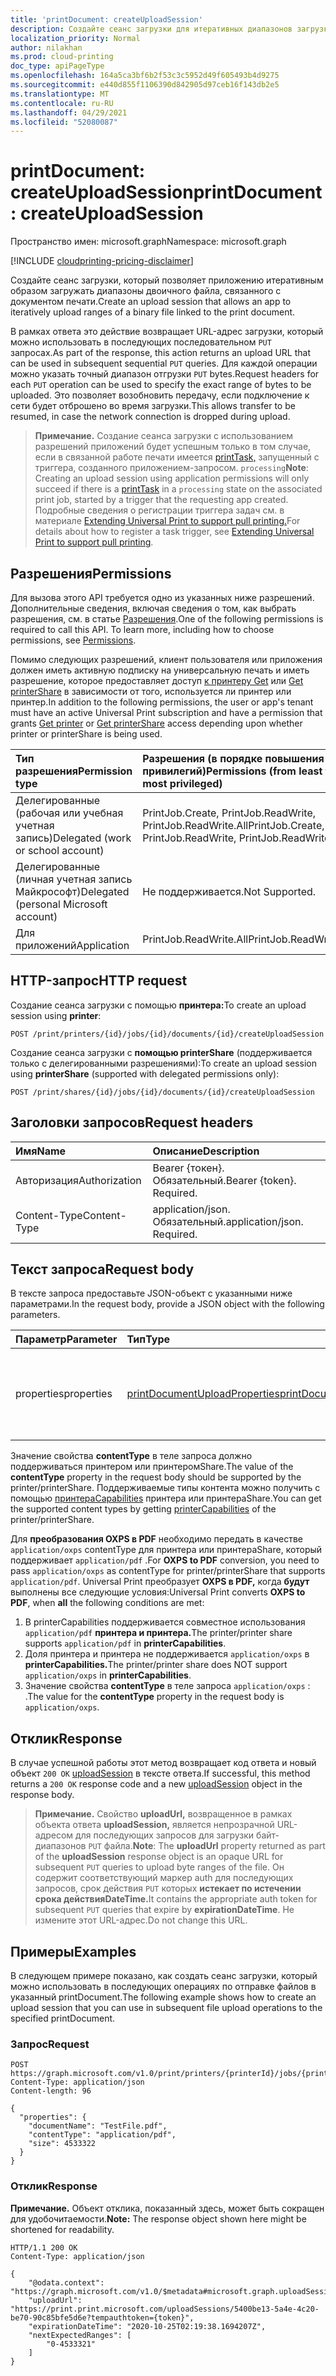 ```yaml
---
title: 'printDocument: createUploadSession'
description: Создайте сеанс загрузки для итеративных диапазонов загрузки двоичного файла printDocument.
localization_priority: Normal
author: nilakhan
ms.prod: cloud-printing
doc_type: apiPageType
ms.openlocfilehash: 164a5ca3bf6b2f53c3c5952d49f605493b4d9275
ms.sourcegitcommit: e440d855f1106390d842905d97ceb16f143db2e5
ms.translationtype: MT
ms.contentlocale: ru-RU
ms.lasthandoff: 04/29/2021
ms.locfileid: "52080087"
---
```

# <a name="printdocument-createuploadsession"></a><span data-ttu-id="90176-103">printDocument: createUploadSession</span><span class="sxs-lookup"><span data-stu-id="90176-103">printDocument: createUploadSession</span></span>
<span data-ttu-id="90176-104">Пространство имен: microsoft.graph</span><span class="sxs-lookup"><span data-stu-id="90176-104">Namespace: microsoft.graph</span></span>

[!INCLUDE [cloudprinting-pricing-disclaimer](../../includes/cloudprinting-pricing-disclaimer.md)]

<span data-ttu-id="90176-105">Создайте сеанс загрузки, который позволяет приложению итеративным образом загружать диапазоны двоичного файла, связанного с документом печати.</span><span class="sxs-lookup"><span data-stu-id="90176-105">Create an upload session that allows an app to iteratively upload ranges of a binary file linked to the print document.</span></span>

<span data-ttu-id="90176-106">В рамках ответа это действие возвращает URL-адрес загрузки, который можно использовать в последующих последовательном `PUT` запросах.</span><span class="sxs-lookup"><span data-stu-id="90176-106">As part of the response, this action returns an upload URL that can be used in subsequent sequential `PUT` queries.</span></span> <span data-ttu-id="90176-107">Для каждой операции можно указать точный диапазон отгрузки `PUT` bytes.</span><span class="sxs-lookup"><span data-stu-id="90176-107">Request headers for each `PUT` operation can be used to specify the exact range of bytes to be uploaded.</span></span> <span data-ttu-id="90176-108">Это позволяет возобновить передачу, если подключение к сети будет отброшено во время загрузки.</span><span class="sxs-lookup"><span data-stu-id="90176-108">This allows transfer to be resumed, in case the network connection is dropped during upload.</span></span> 

><span data-ttu-id="90176-109">**Примечание.** Создание сеанса загрузки с использованием разрешений приложений будет успешным только в том случае, если в связанной работе печати имеется [printTask,](../resources/printTask.md) запущенный с триггера, созданного приложением-запросом. `processing`</span><span class="sxs-lookup"><span data-stu-id="90176-109">**Note**: Creating an upload session using application permissions will only succeed if there is a [printTask](../resources/printTask.md) in a `processing` state on the associated print job, started by a trigger that the requesting app created.</span></span> <span data-ttu-id="90176-110">Подробные сведения о регистрации триггера задач см. в материале [Extending Universal Print to support pull printing.](/graph/universal-print-concept-overview#extending-universal-print-to-support-pull-printing)</span><span class="sxs-lookup"><span data-stu-id="90176-110">For details about how to register a task trigger, see [Extending Universal Print to support pull printing](/graph/universal-print-concept-overview#extending-universal-print-to-support-pull-printing).</span></span>

## <a name="permissions"></a><span data-ttu-id="90176-111">Разрешения</span><span class="sxs-lookup"><span data-stu-id="90176-111">Permissions</span></span>
<span data-ttu-id="90176-p103">Для вызова этого API требуется одно из указанных ниже разрешений. Дополнительные сведения, включая сведения о том, как выбрать разрешения, см. в статье [Разрешения](/graph/permissions-reference).</span><span class="sxs-lookup"><span data-stu-id="90176-p103">One of the following permissions is required to call this API. To learn more, including how to choose permissions, see [Permissions](/graph/permissions-reference).</span></span>

<span data-ttu-id="90176-114">Помимо следующих разрешений, клиент пользователя или приложения должен иметь активную подписку на универсальную печать и иметь разрешение, которое предоставляет доступ [к принтеру Get](printer-get.md) или [Get printerShare](printershare-get.md) в зависимости от того, используется ли принтер или принтер.</span><span class="sxs-lookup"><span data-stu-id="90176-114">In addition to the following permissions, the user or app's tenant must have an active Universal Print subscription and have a permission that grants [Get printer](printer-get.md) or [Get printerShare](printershare-get.md) access depending upon whether printer or printerShare is being used.</span></span>

| <span data-ttu-id="90176-115">Тип разрешения</span><span class="sxs-lookup"><span data-stu-id="90176-115">Permission type</span></span>                        | <span data-ttu-id="90176-116">Разрешения (в порядке повышения привилегий)</span><span class="sxs-lookup"><span data-stu-id="90176-116">Permissions (from least to most privileged)</span></span> |
|:---------------------------------------|:--------------------------------------------|
| <span data-ttu-id="90176-117">Делегированные (рабочая или учебная учетная запись)</span><span class="sxs-lookup"><span data-stu-id="90176-117">Delegated (work or school account)</span></span>     | <span data-ttu-id="90176-118">PrintJob.Create, PrintJob.ReadWrite, PrintJob.ReadWrite.All</span><span class="sxs-lookup"><span data-stu-id="90176-118">PrintJob.Create, PrintJob.ReadWrite, PrintJob.ReadWrite.All</span></span> |
| <span data-ttu-id="90176-119">Делегированные (личная учетная запись Майкрософт)</span><span class="sxs-lookup"><span data-stu-id="90176-119">Delegated (personal Microsoft account)</span></span> | <span data-ttu-id="90176-120">Не поддерживается.</span><span class="sxs-lookup"><span data-stu-id="90176-120">Not Supported.</span></span> |
| <span data-ttu-id="90176-121">Для приложений</span><span class="sxs-lookup"><span data-stu-id="90176-121">Application</span></span>                            | <span data-ttu-id="90176-122">PrintJob.ReadWrite.All</span><span class="sxs-lookup"><span data-stu-id="90176-122">PrintJob.ReadWrite.All</span></span> |

## <a name="http-request"></a><span data-ttu-id="90176-123">HTTP-запрос</span><span class="sxs-lookup"><span data-stu-id="90176-123">HTTP request</span></span>

<!-- {
  "blockType": "ignored"
}
-->

<span data-ttu-id="90176-124">Создание сеанса загрузки с помощью **принтера:**</span><span class="sxs-lookup"><span data-stu-id="90176-124">To create an upload session using **printer**:</span></span> 

<!-- { "blockType": "ignored" } -->
```http
POST /print/printers/{id}/jobs/{id}/documents/{id}/createUploadSession
```

<span data-ttu-id="90176-125">Создание сеанса загрузки с **помощью printerShare** (поддерживается только с делегированными разрешениями):</span><span class="sxs-lookup"><span data-stu-id="90176-125">To create an upload session using **printerShare** (supported with delegated permissions only):</span></span> 

<!-- { "blockType": "ignored" } -->
```http
POST /print/shares/{id}/jobs/{id}/documents/{id}/createUploadSession
```

## <a name="request-headers"></a><span data-ttu-id="90176-126">Заголовки запросов</span><span class="sxs-lookup"><span data-stu-id="90176-126">Request headers</span></span>
|<span data-ttu-id="90176-127">Имя</span><span class="sxs-lookup"><span data-stu-id="90176-127">Name</span></span>|<span data-ttu-id="90176-128">Описание</span><span class="sxs-lookup"><span data-stu-id="90176-128">Description</span></span>|
|:---|:---|
|<span data-ttu-id="90176-129">Авторизация</span><span class="sxs-lookup"><span data-stu-id="90176-129">Authorization</span></span>|<span data-ttu-id="90176-p104">Bearer {токен}. Обязательный.</span><span class="sxs-lookup"><span data-stu-id="90176-p104">Bearer {token}. Required.</span></span>|
|<span data-ttu-id="90176-132">Content-Type</span><span class="sxs-lookup"><span data-stu-id="90176-132">Content-Type</span></span>|<span data-ttu-id="90176-p105">application/json. Обязательный.</span><span class="sxs-lookup"><span data-stu-id="90176-p105">application/json. Required.</span></span>|

## <a name="request-body"></a><span data-ttu-id="90176-135">Текст запроса</span><span class="sxs-lookup"><span data-stu-id="90176-135">Request body</span></span>
<span data-ttu-id="90176-136">В тексте запроса предоставьте JSON-объект с указанными ниже параметрами.</span><span class="sxs-lookup"><span data-stu-id="90176-136">In the request body, provide a JSON object with the following parameters.</span></span>

| <span data-ttu-id="90176-137">Параметр</span><span class="sxs-lookup"><span data-stu-id="90176-137">Parameter</span></span>    | <span data-ttu-id="90176-138">Тип</span><span class="sxs-lookup"><span data-stu-id="90176-138">Type</span></span>        | <span data-ttu-id="90176-139">Описание</span><span class="sxs-lookup"><span data-stu-id="90176-139">Description</span></span> |
|:-------------|:------------|:------------|
|<span data-ttu-id="90176-140">properties</span><span class="sxs-lookup"><span data-stu-id="90176-140">properties</span></span>|[<span data-ttu-id="90176-141">printDocumentUploadProperties</span><span class="sxs-lookup"><span data-stu-id="90176-141">printDocumentUploadProperties</span></span>](../resources/printDocumentUploadProperties.md)|<span data-ttu-id="90176-142">Представляет свойства двоичного файла, который будет загружен.</span><span class="sxs-lookup"><span data-stu-id="90176-142">Represents properties of the binary file to be uploaded.</span></span>|

<span data-ttu-id="90176-143">Значение свойства **contentType** в теле запроса должно поддерживаться принтером или принтеромShare.</span><span class="sxs-lookup"><span data-stu-id="90176-143">The value of the **contentType** property in the request body should be supported by the printer/printerShare.</span></span> <span data-ttu-id="90176-144">Поддерживаемые типы контента можно получить с помощью [принтераCapabilities](../resources/printercapabilities.md) принтера или принтераShare.</span><span class="sxs-lookup"><span data-stu-id="90176-144">You can get the supported content types by getting [printerCapabilities](../resources/printercapabilities.md) of the printer/printerShare.</span></span> 

<span data-ttu-id="90176-145">Для **преобразования OXPS в PDF** необходимо передать в качестве `application/oxps` contentType для принтера или принтераShare, который поддерживает `application/pdf` .</span><span class="sxs-lookup"><span data-stu-id="90176-145">For **OXPS to PDF** conversion, you need to pass `application/oxps` as contentType for printer/printerShare that supports `application/pdf`.</span></span> <span data-ttu-id="90176-146">Universal Print преобразует **OXPS в PDF,** когда **будут** выполнены все следующие условия:</span><span class="sxs-lookup"><span data-stu-id="90176-146">Universal Print converts **OXPS to PDF**, when **all** the following conditions are met:</span></span> 
1.  <span data-ttu-id="90176-147">В printerCapabilities поддерживается совместное использования `application/pdf` **принтера и принтера.**</span><span class="sxs-lookup"><span data-stu-id="90176-147">The printer/printer share supports `application/pdf` in **printerCapabilities**.</span></span> 
2.  <span data-ttu-id="90176-148">Доля принтера и принтера не поддерживается `application/oxps` в **printerCapabilities.**</span><span class="sxs-lookup"><span data-stu-id="90176-148">The printer/printer share does NOT support `application/oxps` in **printerCapabilities**.</span></span> 
3.  <span data-ttu-id="90176-149">Значение свойства **contentType** в теле запроса `application/oxps` : .</span><span class="sxs-lookup"><span data-stu-id="90176-149">The value for the **contentType** property in the request body is `application/oxps`.</span></span>

## <a name="response"></a><span data-ttu-id="90176-150">Отклик</span><span class="sxs-lookup"><span data-stu-id="90176-150">Response</span></span>

<span data-ttu-id="90176-151">В случае успешной работы этот метод возвращает код ответа и новый объект `200 OK` [uploadSession](../resources/uploadsession.md) в тексте ответа.</span><span class="sxs-lookup"><span data-stu-id="90176-151">If successful, this method returns a `200 OK` response code and a new [uploadSession](../resources/uploadsession.md) object in the response body.</span></span>

><span data-ttu-id="90176-152">**Примечание.** Свойство **uploadUrl,** возвращенное в рамках объекта ответа **uploadSession,** является непрозрачной URL-адресом для последующих запросов для загрузки байт-диапазонов `PUT` файла.</span><span class="sxs-lookup"><span data-stu-id="90176-152">**Note**: The **uploadUrl** property returned as part of the **uploadSession** response object is an opaque URL for subsequent `PUT` queries to upload byte ranges of the file.</span></span> <span data-ttu-id="90176-153">Он содержит соответствующий маркер auth для последующих запросов, срок действия `PUT` которых **истекает по истечении срока действияDateTime.**</span><span class="sxs-lookup"><span data-stu-id="90176-153">It contains the appropriate auth token for subsequent `PUT` queries that expire by **expirationDateTime**.</span></span> <span data-ttu-id="90176-154">Не измените этот URL-адрес.</span><span class="sxs-lookup"><span data-stu-id="90176-154">Do not change this URL.</span></span>

## <a name="examples"></a><span data-ttu-id="90176-155">Примеры</span><span class="sxs-lookup"><span data-stu-id="90176-155">Examples</span></span>

<span data-ttu-id="90176-156">В следующем примере показано, как создать сеанс загрузки, который можно использовать в последующих операциях по отправке файлов в указанный printDocument.</span><span class="sxs-lookup"><span data-stu-id="90176-156">The following example shows how to create an upload session that you can use in subsequent file upload operations to the specified printDocument.</span></span>

### <a name="request"></a><span data-ttu-id="90176-157">Запрос</span><span class="sxs-lookup"><span data-stu-id="90176-157">Request</span></span>
<!-- {
  "blockType": "request",
  "name": "printdocument_createuploadsession"
}
-->
``` http
POST https://graph.microsoft.com/v1.0/print/printers/{printerId}/jobs/{printJobId}/documents/{printDocumentId}/createUploadSession
Content-Type: application/json
Content-length: 96

{
  "properties": {
    "documentName": "TestFile.pdf",
    "contentType": "application/pdf", 
    "size": 4533322
  }
}
```


### <a name="response"></a><span data-ttu-id="90176-158">Отклик</span><span class="sxs-lookup"><span data-stu-id="90176-158">Response</span></span>
<span data-ttu-id="90176-159">**Примечание.** Объект отклика, показанный здесь, может быть сокращен для удобочитаемости.</span><span class="sxs-lookup"><span data-stu-id="90176-159">**Note:** The response object shown here might be shortened for readability.</span></span>
<!-- {
  "blockType": "response",
  "truncated": true,
  "@odata.type": "microsoft.graph.uploadSession"
}
-->
``` http
HTTP/1.1 200 OK
Content-Type: application/json

{
    "@odata.context": "https://graph.microsoft.com/v1.0/$metadata#microsoft.graph.uploadSession",
    "uploadUrl": "https://print.print.microsoft.com/uploadSessions/5400be13-5a4e-4c20-be70-90c85bfe5d6e?tempauthtoken={token}",
    "expirationDateTime": "2020-10-25T02:19:38.1694207Z",
    "nextExpectedRanges": [
        "0-4533321"
    ]
}
```

